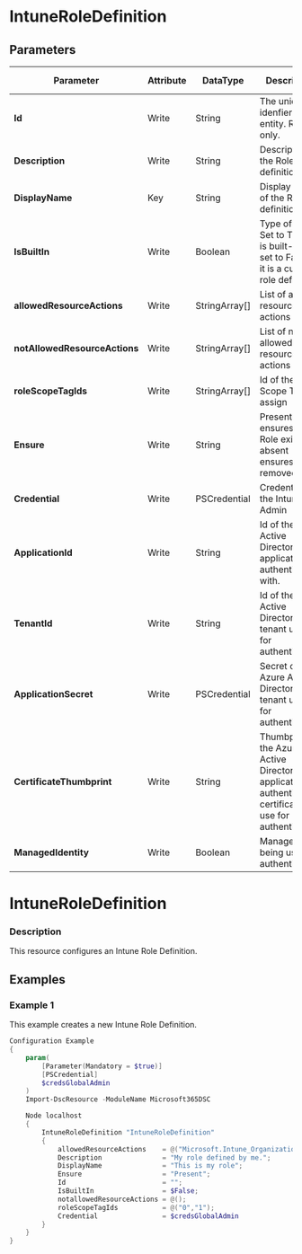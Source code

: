 ﻿# IntuneRoleDefinition

## Parameters

| Parameter | Attribute | DataType | Description | Allowed Values |
| --- | --- | --- | --- | --- |
| **Id** | Write | String | The unique idenfier for an entity. Read-only. ||
| **Description** | Write | String | Description of the Role definition. ||
| **DisplayName** | Key | String | Display Name of the Role definition. ||
| **IsBuiltIn** | Write | Boolean | Type of Role. Set to True if it is built-in, or set to False if it is a custom role definition. ||
| **allowedResourceActions** | Write | StringArray[] | List of allowed resource actions ||
| **notAllowedResourceActions** | Write | StringArray[] | List of not allowed resource actions ||
| **roleScopeTagIds** | Write | StringArray[] | Id of the Scope Tags to assign ||
| **Ensure** | Write | String | Present ensures the Role exists, absent ensures it is removed. |Present, Absent|
| **Credential** | Write | PSCredential | Credentials of the Intune Admin ||
| **ApplicationId** | Write | String | Id of the Azure Active Directory application to authenticate with. ||
| **TenantId** | Write | String | Id of the Azure Active Directory tenant used for authentication. ||
| **ApplicationSecret** | Write | PSCredential | Secret of the Azure Active Directory tenant used for authentication. ||
| **CertificateThumbprint** | Write | String | Thumbprint of the Azure Active Directory application's authentication certificate to use for authentication. ||
| **ManagedIdentity** | Write | Boolean | Managed ID being used for authentication. ||


# IntuneRoleDefinition

### Description

This resource configures an Intune Role Definition.

## Examples

### Example 1

This example creates a new Intune Role Definition.

```powershell
Configuration Example
{
    param(
        [Parameter(Mandatory = $true)]
        [PSCredential]
        $credsGlobalAdmin
    )
    Import-DscResource -ModuleName Microsoft365DSC

    Node localhost
    {
        IntuneRoleDefinition "IntuneRoleDefinition"
        {
            allowedResourceActions    = @("Microsoft.Intune_Organization_Read","Microsoft.Intune_Roles_Create","Microsoft.Intune_Roles_Read","Microsoft.Intune_Roles_Update");
            Description               = "My role defined by me.";
            DisplayName               = "This is my role";
            Ensure                    = "Present";
            Id                        = "";
            IsBuiltIn                 = $False;
            notallowedResourceActions = @();
            roleScopeTagIds           = @("0","1");
            Credential                = $credsGlobalAdmin
        }
    }
}
```

